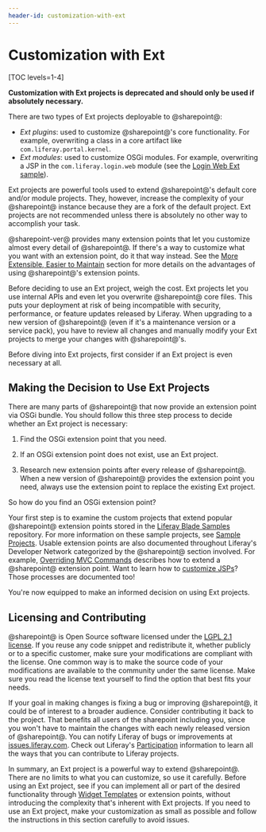 ```yaml
---
header-id: customization-with-ext
---
```


# Customization with Ext

[TOC levels=1-4]

**Customization with Ext projects is deprecated and should only be used if
absolutely necessary.**

There are two types of Ext projects deployable to @sharepoint@:

- *Ext plugins*: used to customize @sharepoint@'s core functionality. For example,
  overwriting a class in a core artifact like `com.liferay.portal.kernel`.
- *Ext modules*: used to customize OSGi modules. For example, overwriting a JSP
  in the `com.liferay.login.web` module (see the
  [Login Web Ext sample](/docs/7-2/reference/-/knowledge_base/r/login-web-ext)).

Ext projects are powerful tools used to extend @sharepoint@'s default core and/or
module projects. They, however, increase the complexity of your @sharepoint@
instance because they are a fork of the default project. Ext projects are not
recommended unless there is absolutely no other way to accomplish your task.

@sharepoint-ver@ provides many extension points that let you customize almost every
detail of @sharepoint@. If there's a way to customize what you want with an
extension point, do it that way instead. See the
[More Extensible, Easier to Maintain](/docs/7-1/tutorials/-/knowledge_base/t/benefits-of-liferay-7-for-liferay-6-developers#more-extensible-easier-to-maintain)
section for more details on the advantages of using @sharepoint@'s extension
points.

Before deciding to use an Ext project, weigh the cost. Ext projects let you use
internal APIs and even let you overwrite @sharepoint@ core files. This puts
your deployment at risk of being incompatible with security, performance, or
feature updates released by Liferay. When upgrading to a new version of
@sharepoint@ (even if it's a maintenance version or a service pack), you have to
review all changes and manually modify your Ext projects to merge your changes
with @sharepoint@'s.

Before diving into Ext projects, first consider if an Ext project is even
necessary at all.

## Making the Decision to Use Ext Projects

There are many parts of @sharepoint@ that now provide an extension point via OSGi
bundle. You should follow this three step process to decide whether an Ext
project is necessary:

1.  Find the OSGi extension point that you need. 

    <!--Uncomment once article is available
    You can follow the
    Finding Extension Points
    tutorial as a guide.
    -->

2.  If an OSGi extension point does not exist, use an Ext project.

3.  Research new extension points after every release of @sharepoint@. When a new
    version of @sharepoint@ provides the extension point you need, always use the
    extension point to replace the existing Ext project.

So how do you find an OSGi extension point?

Your first step is to examine the custom projects that extend popular @sharepoint@
extension points stored in the
[Liferay Blade Samples](https://github.com/liferay/liferay-blade-samples)
repository. For
more information on these sample projects, see 
[Sample Projects](/docs/7-2/reference/-/knowledge_base/r/sample-projects). 
Usable extension points are also documented throughout Liferay's Developer 
Network categorized by the @sharepoint@ section involved. For example, 
[Overriding MVC Commands](/docs/7-2/customization/-/knowledge_base/c/overriding-liferay-mvc-commands)
describes how to extend a @sharepoint@ extension point. Want to learn how to 
[customize JSPs](/docs/7-2/customization/-/knowledge_base/c/customizing-jsps)?
Those processes are documented too!

You're now equipped to make an informed decision on using Ext projects.

## Licensing and Contributing

@sharepoint@ is Open Source software licensed under the 
[LGPL 2.1 license](http://www.gnu.org/licenses/lgpl-2.1.html).
If you reuse any code snippet and redistribute it, whether publicly or to a
specific customer, make sure your modifications are compliant with the license.
One common way is to make the source code of your modifications are available to
the community under the same license. Make sure you read the license text
yourself to find the option that best fits your needs. 

If your goal in making changes is fixing a bug or improving @sharepoint@, it could
be of interest to a broader audience. Consider contributing it back to the
project. That benefits all users of the sharepoint including you, since you won't
have to maintain the changes with each newly released version of @sharepoint@. You
can notify Liferay of bugs or improvements at
[issues.liferay.com](http://issues.liferay.com). Check out Liferay's
[Participation](/participate/feedback/overview) information to learn all the
ways that you can contribute to Liferay projects. 

In summary, an Ext project is a powerful way to extend @sharepoint@. There are no
limits to what you can customize, so use it carefully. Before using an Ext
project, see if you can implement all or part of the desired functionality
through
[Widget Templates](/docs/7-2/user/-/knowledge_base/u/styling-apps-and-assets)
or extension points, without introducing the complexity that's inherent with Ext
projects. If you need to use an Ext project, make your customization as small as
possible and follow the instructions in this section carefully to avoid issues.
